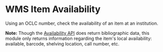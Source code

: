 # WMS Item Availability

Using an OCLC number, check the availability of an item at an institution.

**Note:** Though the [Availability API][avail-api] does return bibliographic
data, this module only returns information regarding the item's local availability:
available, barcode, shelving location, call number, etc.


[avail-api]: http://www.oclc.org/developer/develop/web-services/wms-availability-api/opac-record.en.html
